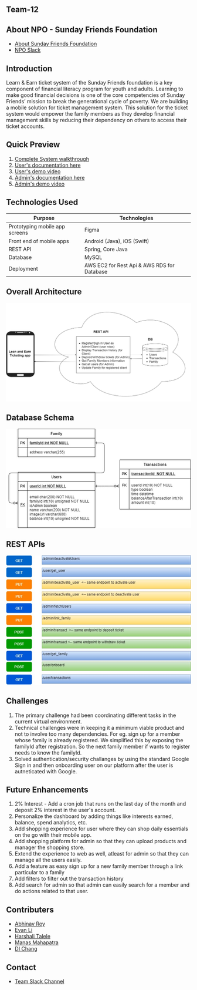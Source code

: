 
## Team-12

## About NPO - Sunday Friends Foundation
- [About Sunday Friends Foundation](https://www.sundayfriends.org)
- [NPO Slack](https://opportunity-hack.slack.com/archives/C01CUAMHHKM)

## Introduction
Learn & Earn ticket system of the Sunday Friends foundation is a key component of financial literacy program for youth and adults. Learning to make good financial decisions is one of the core competencies of Sunday Friends’ mission to break the generational cycle of poverty. We are building a mobile solution for ticket management system.
This solution for the ticket system would empower the family members as they develop financial management skills by reducing their dependency on others to access their ticket accounts. 

## Quick Preview
1. [Complete System walkthrough](https://youtu.be/VftrN_VZDSc)
2. [User's documentation here](https://github.com/2020-opportunity-hack/Team-12/blob/main/Users_Flow.pdf)
3. [User's demo video](https://youtu.be/nG2zKhh7eaI)
4. [Admin's documentation here](https://github.com/2020-opportunity-hack/Team-12/blob/main/Admin_Flow.pdf)
5. [Admin's demo video](https://youtu.be/aV69WUlLijU)

## Technologies Used 
Purpose | Technologies
--- | ---
Prototyping mobile app screens | Figma
Front end of mobile apps | Android (Java), iOS (Swift)
REST API | Spring, Core Java
Database | MySQL
Deployment | AWS EC2 for Rest Api & AWS RDS for Database



## Overall Architecture
![alt text](https://github.com/2020-opportunity-hack/Team-12/blob/main/architecture.jpg?raw=true)

## Database Schema
![alt text](https://github.com/2020-opportunity-hack/Team-12/blob/main/entitydiag.jpg?raw=true)

## REST APIs
![alt text](https://github.com/2020-opportunity-hack/Team-12/blob/main/API2.jpg?raw=true)

## Challenges
1. The primary challenge had been coordinating different tasks in the current virtual environment. 
2. Technical challenges were in keeping it a minimum viable product and not to involve too many dependencies. For eg. sign up for a member whose family is already registered. We simplified this by exposing the familyId after registration. So the next family member if wants to register needs to know the familyId.
3. Solved authentication/security challanges by using the standard Google Sign in and then onboarding user on our platform after the user is autneticated with Google.

## Future Enhancements
1. 2% Interest - Add a cron job that runs on the last day of the month and deposit 2% interest in the user's account.
2. Personalize the dashboard by adding things like interests earned, balance, spend analytics, etc.
3. Add shopping experience for user where they can shop daily essentials on the go with their mobile app.
4. Add shopping platform for admin so that they can upload products and manager the shopping store.
5. Extend the experience to web as well, atleast for admin so that they can manage all the users easily. 
6. Add a feature as easy sign up for a new family member through a link particular to a family
7. Add filters to filter out the transaction history
8. Add search for admin so that admin can easily search for a member and do actions related to that user.

## Contributers
- [Abhinav Roy](https://devpost.com/abhinroy)
- [Evan Li](https://devpost.com/coolbeans25/)
- [Harshali Talele](https://devpost.com/harshalitalele)
- [Manas Mahapatra](https://devpost.com/manasm190293)
- [DI Chang](https://devpost.com/dchang136)

## Contact
- [Team Slack Channel](https://opportunity-hack.slack.com/archives/C01FL4AHQKS)
